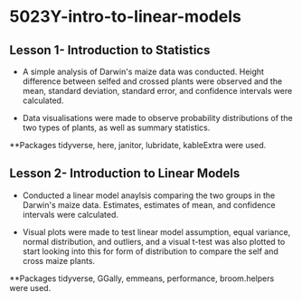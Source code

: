 # 5023Y-intro-to-linear-models
## Lesson 1- Introduction to Statistics

* A simple analysis of Darwin's maize data was conducted. Height difference between selfed and crossed plants were observed and the mean, standard deviation, standard error, and confidence intervals were calculated.

* Data visualisations were made to observe probability distributions of the two types of plants, as well as summary statistics.

**Packages tidyverse, here, janitor, lubridate, kableExtra were used.

## Lesson 2- Introduction to Linear Models

* Conducted a linear model anaylsis comparing the two groups in the Darwin's maize data. Estimates, estimates of mean, and confidence intervals were calculated.

* Visual plots were made to test linear model assumption, equal variance, normal distribution, and outliers, and a visual t-test was also plotted to start looking into this for form of distribution to compare the self and cross maize plants.

**Packages tidyverse, GGally, emmeans, performance, broom.helpers were used.
